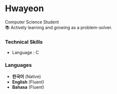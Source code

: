 # Hwayeon

Computer Science Student  
📚 Actively learning and growing as a problem-solver.  

### Technical Skills
- Language : C

### Languages

- **한국어** (Native)  
- **English** (Fluent)
- **Bahasa** (Fluent)
